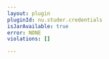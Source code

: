 ```yaml
---
layout: plugin
pluginId: nu.studer.credentials
isJarAvailable: true
error: NONE
violations: []

---
```

